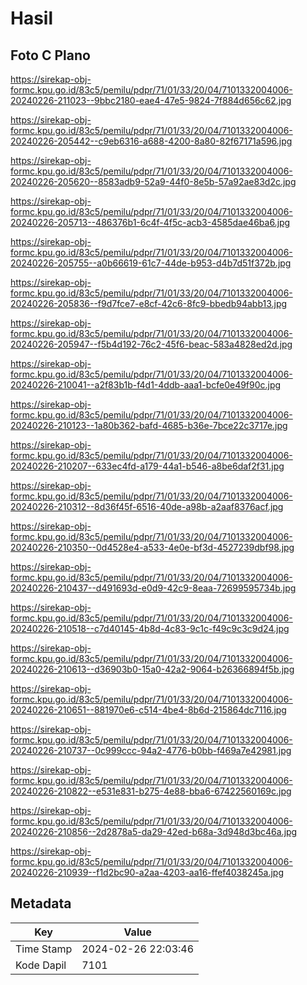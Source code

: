 # Hasil

## Foto C Plano

https://sirekap-obj-formc.kpu.go.id/83c5/pemilu/pdpr/71/01/33/20/04/7101332004006-20240226-211023--9bbc2180-eae4-47e5-9824-7f884d656c62.jpg

https://sirekap-obj-formc.kpu.go.id/83c5/pemilu/pdpr/71/01/33/20/04/7101332004006-20240226-205442--c9eb6316-a688-4200-8a80-82f67171a596.jpg

https://sirekap-obj-formc.kpu.go.id/83c5/pemilu/pdpr/71/01/33/20/04/7101332004006-20240226-205620--8583adb9-52a9-44f0-8e5b-57a92ae83d2c.jpg

https://sirekap-obj-formc.kpu.go.id/83c5/pemilu/pdpr/71/01/33/20/04/7101332004006-20240226-205713--486376b1-6c4f-4f5c-acb3-4585dae46ba6.jpg

https://sirekap-obj-formc.kpu.go.id/83c5/pemilu/pdpr/71/01/33/20/04/7101332004006-20240226-205755--a0b66619-61c7-44de-b953-d4b7d51f372b.jpg

https://sirekap-obj-formc.kpu.go.id/83c5/pemilu/pdpr/71/01/33/20/04/7101332004006-20240226-205836--f9d7fce7-e8cf-42c6-8fc9-bbedb94abb13.jpg

https://sirekap-obj-formc.kpu.go.id/83c5/pemilu/pdpr/71/01/33/20/04/7101332004006-20240226-205947--f5b4d192-76c2-45f6-beac-583a4828ed2d.jpg

https://sirekap-obj-formc.kpu.go.id/83c5/pemilu/pdpr/71/01/33/20/04/7101332004006-20240226-210041--a2f83b1b-f4d1-4ddb-aaa1-bcfe0e49f90c.jpg

https://sirekap-obj-formc.kpu.go.id/83c5/pemilu/pdpr/71/01/33/20/04/7101332004006-20240226-210123--1a80b362-bafd-4685-b36e-7bce22c3717e.jpg

https://sirekap-obj-formc.kpu.go.id/83c5/pemilu/pdpr/71/01/33/20/04/7101332004006-20240226-210207--633ec4fd-a179-44a1-b546-a8be6daf2f31.jpg

https://sirekap-obj-formc.kpu.go.id/83c5/pemilu/pdpr/71/01/33/20/04/7101332004006-20240226-210312--8d36f45f-6516-40de-a98b-a2aaf8376acf.jpg

https://sirekap-obj-formc.kpu.go.id/83c5/pemilu/pdpr/71/01/33/20/04/7101332004006-20240226-210350--0d4528e4-a533-4e0e-bf3d-4527239dbf98.jpg

https://sirekap-obj-formc.kpu.go.id/83c5/pemilu/pdpr/71/01/33/20/04/7101332004006-20240226-210437--d491693d-e0d9-42c9-8eaa-72699595734b.jpg

https://sirekap-obj-formc.kpu.go.id/83c5/pemilu/pdpr/71/01/33/20/04/7101332004006-20240226-210518--c7d40145-4b8d-4c83-9c1c-f49c9c3c9d24.jpg

https://sirekap-obj-formc.kpu.go.id/83c5/pemilu/pdpr/71/01/33/20/04/7101332004006-20240226-210613--d36903b0-15a0-42a2-9064-b26366894f5b.jpg

https://sirekap-obj-formc.kpu.go.id/83c5/pemilu/pdpr/71/01/33/20/04/7101332004006-20240226-210651--881970e6-c514-4be4-8b6d-215864dc7116.jpg

https://sirekap-obj-formc.kpu.go.id/83c5/pemilu/pdpr/71/01/33/20/04/7101332004006-20240226-210737--0c999ccc-94a2-4776-b0bb-f469a7e42981.jpg

https://sirekap-obj-formc.kpu.go.id/83c5/pemilu/pdpr/71/01/33/20/04/7101332004006-20240226-210822--e531e831-b275-4e88-bba6-67422560169c.jpg

https://sirekap-obj-formc.kpu.go.id/83c5/pemilu/pdpr/71/01/33/20/04/7101332004006-20240226-210856--2d2878a5-da29-42ed-b68a-3d948d3bc46a.jpg

https://sirekap-obj-formc.kpu.go.id/83c5/pemilu/pdpr/71/01/33/20/04/7101332004006-20240226-210939--f1d2bc90-a2aa-4203-aa16-ffef4038245a.jpg


## Metadata

| Key        | Value               |
| ---------- | ------------------- |
| Time Stamp | 2024-02-26 22:03:46 |
| Kode Dapil | 7101                |



